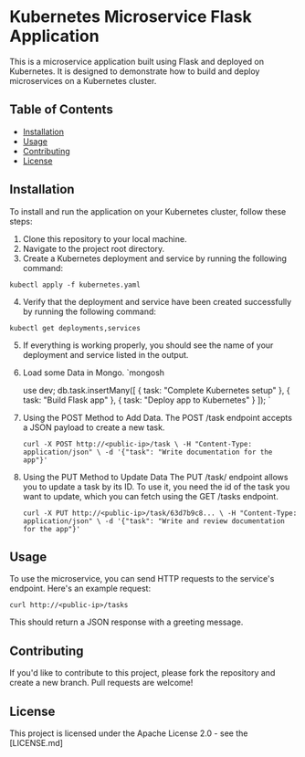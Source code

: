 # Kubernetes Microservice Flask Application

This is a microservice application built using Flask and deployed on Kubernetes. It is designed to demonstrate how to build and deploy microservices on a Kubernetes cluster.

## Table of Contents

- [Installation](#installation)
- [Usage](#usage)
- [Contributing](#contributing)
- [License](#license)

## Installation

To install and run the application on your Kubernetes cluster, follow these steps:

1. Clone this repository to your local machine.
2. Navigate to the project root directory.
3. Create a Kubernetes deployment and service by running the following command:

`kubectl apply -f kubernetes.yaml`

4. Verify that the deployment and service have been created successfully by running the following command:

`kubectl get deployments,services`

5. If everything is working properly, you should see the name of your deployment and service listed in the output.

6. Load some Data in Mongo.
   `mongosh
   
    use dev;
    db.task.insertMany([
        { task: "Complete Kubernetes setup" },
        { task: "Build Flask app" },
        { task: "Deploy app to Kubernetes" }
    ]); `

7. Using the POST Method to Add Data.
   The POST /task endpoint accepts a JSON payload to create a new task.

   `curl -X POST http://<public-ip>/task \
    -H "Content-Type: application/json" \
    -d '{"task": "Write documentation for the app"}' `

8. Using the PUT Method to Update Data
   The PUT /task/<id> endpoint allows you to update a task by its ID. To use it, you need the id of the task you want to update, which you can fetch using the GET /tasks endpoint.

   `curl -X PUT http://<public-ip>/task/63d7b9c8... \
    -H "Content-Type: application/json" \
    -d '{"task": "Write and review documentation for the app"}' `
    


## Usage

To use the microservice, you can send HTTP requests to the service's endpoint. Here's an example request:

`curl http://<public-ip>/tasks`


This should return a JSON response with a greeting message.

## Contributing

If you'd like to contribute to this project, please fork the repository and create a new branch. Pull requests are welcome!

## License

This project is licensed under the Apache License 2.0 - see the [LICENSE.md]